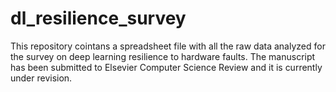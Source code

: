 # dl_resilience_survey
This repository cointans a spreadsheet file with all the raw data analyzed for the survey on deep learning resilience to hardware faults.
The manuscript has been submitted to Elsevier Computer Science Review and it is currently under revision.

